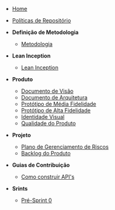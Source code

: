 <!-- docs/_sidebar.md -->
- [Home](/)
- [Políticas de Repositório](/politicas/politicas_de_repositorio.md)

- **Definição de Metodologia**
  - [Metodologia](/metodologia/metodologia.md)

- **Lean Inception**
  - [Lean Inception](/LeanInception/lean_inception.md)

- **Produto**
  - [Documento de Visão](/produto/documento_de_visao.md)
  - [Documento de Arquitetura](/produto/documento_de_arquitetura.md)
  - [Protótipo de Média Fidelidade](/produto/prototipo_media_fidelidade.md)
  - [Protótipo de Alta Fidelidade](/produto/prototipo_alta_fidelidade.md)
  - [Identidade Visual](/produto/identidade_visual.md)
  - [Qualidade do Produto](/produto/qualidade_do_produto.md)

- **Projeto**
  - [Plano de Gerenciamento de Riscos](/produto/plano_riscos.md)
  - [Backlog do Produto](/produto/backlog_produto.md)

- **Guias de Contribuição**
  - [Como construir API's](/guias/arquitetura_apis.md)

- **Srints**
  - [Pré-Sprint 0](/sprints/pre_sprint_0.md) 